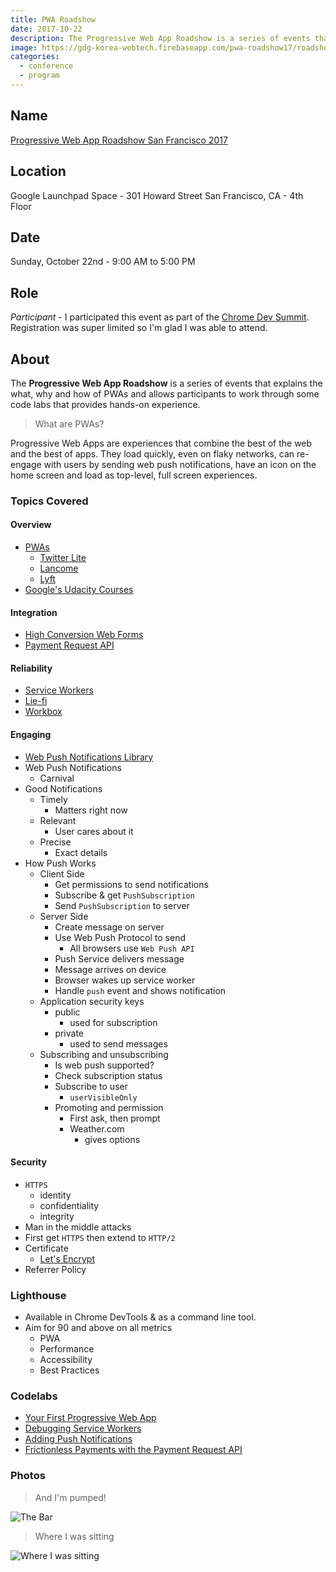 ```yaml
---
title: PWA Roadshow
date: 2017-10-22
description: The Progressive Web App Roadshow is a series of events that explains the what, why and how of PWAs and allows participants to work through some code labs that provides hands-on experience.
image: https://gdg-korea-webtech.firebaseapp.com/pwa-roadshow17/roadshow.jpg
categories:
  - conference
  - program
---
```


## Name

[Progressive Web App Roadshow San Francisco 2017](https://events.withgoogle.com/progressive-web-app-roadshow-san-francisco-2017/)

## Location

Google Launchpad Space - 301 Howard Street San Francisco, CA - 4th Floor

## Date

Sunday, October 22nd - 9:00 AM to 5:00 PM

## Role

_Participant_ - I participated this event as part of the [Chrome Dev Summit](https://developer.chrome.com/devsummit/). Registration was super limited so I'm glad I was able to attend.

## About

The **Progressive Web App Roadshow** is a series of events that explains the what, why and how of PWAs and allows participants to work through some code labs that provides hands-on experience.

> What are PWAs?

Progressive Web Apps are experiences that combine the best of the web and the best of apps. They load quickly, even on flaky networks, can re-engage with users by sending web push notifications, have an icon on the home screen and load as top-level, full screen experiences.

### Topics Covered

#### Overview

* [PWAs](https://developers.google.com/web/progressive-web-apps)
  * [Twitter Lite](https://mobile.twitter.com/home)
  * [Lancome](https://lancome.com)
  * [Lyft](https://ride.lyft.com)
* [Google's Udacity Courses](https://www.udacity.com/google)

#### Integration

* [High Conversion Web Forms](https://developers.google.com/web/fundamentals/design-and-ux/input/forms/#recommended_input_name_and_autocomplete_attribute_values)
* [Payment Request API](https://developers.google.com/web/fundamentals/payments/)

#### Reliability

* [Service Workers](https://developers.google.com/web/fundamentals/primers/service-workers/)
* [Lie-fi](https://www.urbandictionary.com/define.php?term=lie-fi)
* [Workbox](https://workboxjs.org/)

#### Engaging

* [Web Push Notifications Library](https://github.com/web-push-libs/web-push)
* Web Push Notifications
  * Carnival
* Good Notifications
  * Timely
    * Matters right now
  * Relevant
    * User cares about it
  * Precise
    * Exact details
* How Push Works
  * Client Side
    * Get permissions to send notifications
    * Subscribe & get `PushSubscription`
    * Send `PushSubscription` to server
  * Server Side
    * Create message on server
    * Use Web Push Protocol to send
      * All browsers use `Web Push API`
    * Push Service delivers message
    * Message arrives on device
    * Browser wakes up service worker
    * Handle `push` event and shows notification
  * Application security keys
    * public
      * used for subscription
    * private
      * used to send messages
  * Subscribing and unsubscribing
    * Is web push supported?
    * Check subscription status
    * Subscribe to user
      * `userVisibleOnly`
    * Promoting and permission
      * First ask, then prompt
      * Weather.com
        * gives options

#### Security

* `HTTPS`
  * identity
  * confidentiality
  * integrity
* Man in the middle attacks
* First get `HTTPS` then extend to `HTTP/2`
* Certificate
  * [Let's Encrypt](https://letsencrypt.org/)
* Referrer Policy

### Lighthouse

* Available in Chrome DevTools & as a command line tool.
* Aim for 90 and above on all metrics
  * PWA
  * Performance
  * Accessibility
  * Best Practices

### Codelabs

* [Your First Progressive Web App](https://goo.gl/ubLX3o)
* [Debugging Service Workers](https://goo.gl/QY5FFL)
* [Adding Push Notifications](https://goo.gl/Mt2n5k)
* [Frictionless Payments with the Payment Request API](https://goo.gl/SV4tgJ)

### Photos

> And I'm pumped!

![The Bar](https://i.imgur.com/VMhsM6T.jpg)

> Where I was sitting

![Where I was sitting](https://i.imgur.com/tmjYbEF.jpg)
